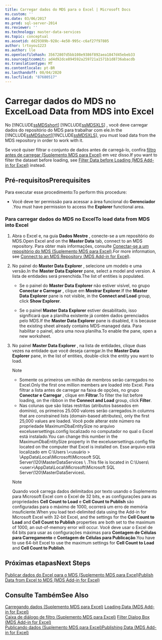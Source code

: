 ```yaml
---
title: Carregar dados do MDS para o Excel | Microsoft Docs
ms.custom: ''
ms.date: 03/06/2017
ms.prod: sql-server-2014
ms.reviewer: ''
ms.technology: master-data-services
ms.topic: conceptual
ms.assetid: dd29389b-928c-4e50-995c-c6af27f97805
author: lrtoyou1223
ms.author: lle
ms.openlocfilehash: 35672807d5bb108e9386f892aea1847d45ebeb33
ms.sourcegitcommit: ad4d92dce894592a259721a1571b1d8736abacdb
ms.translationtype: MT
ms.contentlocale: pt-BR
ms.lasthandoff: 08/04/2020
ms.locfileid: "87680517"
---
```

# <a name="load-data-from-mds-into-excel"></a><span data-ttu-id="689ab-102">Carregar dados do MDS no Excel</span><span class="sxs-lookup"><span data-stu-id="689ab-102">Load Data from MDS into Excel</span></span>
  <span data-ttu-id="689ab-103">No [!INCLUDE[ssMDSshort](../../includes/ssmdsshort-md.md)] [!INCLUDE[ssMDSXLS](../../includes/ssmdsxls-md.md)] , você deve carregar dados do repositório do MDS para trabalhar com ele.</span><span class="sxs-lookup"><span data-stu-id="689ab-103">In the [!INCLUDE[ssMDSshort](../../includes/ssmdsshort-md.md)][!INCLUDE[ssMDSXLS](../../includes/ssmdsxls-md.md)], you must load data from the MDS repository in order to work with it.</span></span>  
  
 <span data-ttu-id="689ab-104">Se você quiser filtrar o conjunto de dados antes de carregá-lo, confira [filtro antes de carregar &#40;Suplemento MDS para Excel&#41;](filter-data-before-exporting-mds-add-in-for-excel.md) em vez disso.</span><span class="sxs-lookup"><span data-stu-id="689ab-104">If you want to filter the dataset before loading, see [Filter Data before Loading &#40;MDS Add-in for Excel&#41;](filter-data-before-exporting-mds-add-in-for-excel.md) instead.</span></span>  
  
## <a name="prerequisites"></a><span data-ttu-id="689ab-105">Pré-requisitos</span><span class="sxs-lookup"><span data-stu-id="689ab-105">Prerequisites</span></span>  
 <span data-ttu-id="689ab-106">Para executar esse procedimento:</span><span class="sxs-lookup"><span data-stu-id="689ab-106">To perform this procedure:</span></span>  
  
-   <span data-ttu-id="689ab-107">Você deve ter permissão para acessar a área funcional do **Gerenciador** .</span><span class="sxs-lookup"><span data-stu-id="689ab-107">You must have permission to access the **Explorer** functional area.</span></span>  
  
### <a name="to-load-data-from-mds-into-excel"></a><span data-ttu-id="689ab-108">Para carregar dados do MDS no Excel</span><span class="sxs-lookup"><span data-stu-id="689ab-108">To load data from MDS into Excel</span></span>  
  
1.  <span data-ttu-id="689ab-109">Abra o Excel e, na guia **Dados Mestre** , conecte-se a um repositório do MDS.</span><span class="sxs-lookup"><span data-stu-id="689ab-109">Open Excel and on the **Master Data** tab, connect to an MDS repository.</span></span> <span data-ttu-id="689ab-110">Para obter mais informações, consulte [Conectar-se a um repositório do MDS &#40;Suplemento MDS para Excel&#41;](connect-to-an-mds-repository-mds-add-in-for-excel.md).</span><span class="sxs-lookup"><span data-stu-id="689ab-110">For more information, see [Connect to an MDS Repository &#40;MDS Add-in for Excel&#41;](connect-to-an-mds-repository-mds-add-in-for-excel.md).</span></span>  
  
2.  <span data-ttu-id="689ab-111">No painel do **Master Data Explorer** , selecione um modelo e uma versão.</span><span class="sxs-lookup"><span data-stu-id="689ab-111">In the **Master Data Explorer** pane, select a model and version.</span></span> <span data-ttu-id="689ab-112">A lista de entidades será preenchida.</span><span class="sxs-lookup"><span data-stu-id="689ab-112">The list of entities is populated.</span></span>  
  
    -   <span data-ttu-id="689ab-113">Se o painel do **Master Data Explorer** não estiver visível, no grupo **Conectar e Carregar** , clique em **Mostrar Explorer**.</span><span class="sxs-lookup"><span data-stu-id="689ab-113">If the **Master Data Explorer** pane is not visible, in the **Connect and Load** group, click **Show Explorer**.</span></span>  
  
    -   <span data-ttu-id="689ab-114">Se o painel **Master Data Explorer** estiver desabilitado, isso significará que a planilha existente já contém dados gerenciados pelo MDS.</span><span class="sxs-lookup"><span data-stu-id="689ab-114">If the **Master Data Explorer** pane is disabled, it is because the existing sheet already contains MDS-managed data.</span></span> <span data-ttu-id="689ab-115">Para habilitar o painel, abra uma nova planilha.</span><span class="sxs-lookup"><span data-stu-id="689ab-115">To enable the pane, open a new worksheet.</span></span>  
  
3.  <span data-ttu-id="689ab-116">No painel **Master Data Explorer** , na lista de entidades, clique duas vezes na entidade que você deseja carregar.</span><span class="sxs-lookup"><span data-stu-id="689ab-116">In the **Master Data Explorer** pane, in the list of entities, double-click the entity you want to load.</span></span>  
  
    > [!NOTE]  
    >  -   <span data-ttu-id="689ab-117">Somente os primeiros um milhão de membros serão carregados no Excel.</span><span class="sxs-lookup"><span data-stu-id="689ab-117">Only the first one million members are loaded into Excel.</span></span> <span data-ttu-id="689ab-118">Para filtrar a lista antes de carregar na faixa de opções, no grupo **Conectar e Carregar** , clique em **Filtrar**.</span><span class="sxs-lookup"><span data-stu-id="689ab-118">To filter the list before loading, on the ribbon in the **Connect and Load** group, click **Filter**.</span></span>  
    > -   <span data-ttu-id="689ab-119">Nas colunas que são listas restritas (atributos baseados em domínio), os primeiros 25.000 valores serão carregados.</span><span class="sxs-lookup"><span data-stu-id="689ab-119">In columns that are constrained lists (domain-based attributes), only the first 25,000 values are loaded.</span></span> <span data-ttu-id="689ab-120">Você pode alterar este número na propriedade MaximumDbaEntitySize no arquivo excelusersettings.config localizado no computador no qual o Excel está instalado.</span><span class="sxs-lookup"><span data-stu-id="689ab-120">You can change this number in the MaximumDbaEntitySize property in the excelusersettings.config file located on the computer that Excel is installed on.</span></span> <span data-ttu-id="689ab-121">Esse arquivo está localizado em C:\Users \\<usuário \> \AppData\Local\Microsoft\Microsoft SQL Server\120\MasterDataServices \\ .</span><span class="sxs-lookup"><span data-stu-id="689ab-121">This file is located in C:\Users\\<user\>\AppData\Local\Microsoft\Microsoft SQL Server\120\MasterDataServices\\.</span></span>  
  
    > [!NOTE]  
    >  <span data-ttu-id="689ab-122">Quando você carrega dados delimitados por texto usando o Suplemento para Microsoft Excel com o Excel de 32 bits, e as configurações para as propriedades **Cell Count to Load** e **Cell Count to Publish** são configuradas para o máximo de 1000, ocorrerá um erro de memória insuficiente.</span><span class="sxs-lookup"><span data-stu-id="689ab-122">When you load text-delimited data using the Add-in for Microsoft Excel with 32-bit Excel, and the settings for the **Cell Count to Load** and **Cell Count to Publish** properties are both set to the maximum of 1000, an out-of-memory error will occur.</span></span> <span data-ttu-id="689ab-123">Você deve usar o Excel de 64 bits para usar as configurações máximas para **Contagem de Células para Carregamento** e **Contagem de Células para Publicação**.</span><span class="sxs-lookup"><span data-stu-id="689ab-123">You have to use 64-bit Excel to use the maximum settings for **Cell Count to Load** and **Cell Count to Publish**.</span></span>  
  
## <a name="next-steps"></a><span data-ttu-id="689ab-124">Próximas etapas</span><span class="sxs-lookup"><span data-stu-id="689ab-124">Next Steps</span></span>  
 [<span data-ttu-id="689ab-125">Publicar dados do Excel para o MDS &#40;Suplemento MDS para Excel&#41;</span><span class="sxs-lookup"><span data-stu-id="689ab-125">Publish Data from Excel to MDS &#40;MDS Add-in for Excel&#41;</span></span>](import-data-from-excel-to-master-data-services-mds-add-in-for-excel.md)  
  
## <a name="see-also"></a><span data-ttu-id="689ab-126">Consulte Também</span><span class="sxs-lookup"><span data-stu-id="689ab-126">See Also</span></span>  
 <span data-ttu-id="689ab-127">[Carregando dados &#40;Suplemento MDS para Excel&#41;](overview-exporting-data-to-excel-mds-add-in-for-excel.md) </span><span class="sxs-lookup"><span data-stu-id="689ab-127">[Loading Data &#40;MDS Add-in for Excel&#41;](overview-exporting-data-to-excel-mds-add-in-for-excel.md) </span></span>  
 <span data-ttu-id="689ab-128">[Caixa de diálogo de filtro &#40;Suplemento MDS para Excel&#41;](filter-dialog-box-mds-add-in-for-excel.md) </span><span class="sxs-lookup"><span data-stu-id="689ab-128">[Filter Dialog Box &#40;MDS Add-in for Excel&#41;](filter-dialog-box-mds-add-in-for-excel.md) </span></span>  
 [<span data-ttu-id="689ab-129">Publicando dados &#40;Suplemento MDS para Excel&#41;</span><span class="sxs-lookup"><span data-stu-id="689ab-129">Publishing Data &#40;MDS Add-in for Excel&#41;</span></span>](overview-importing-data-from-excel-mds-add-in-for-excel.md)  
  
  
